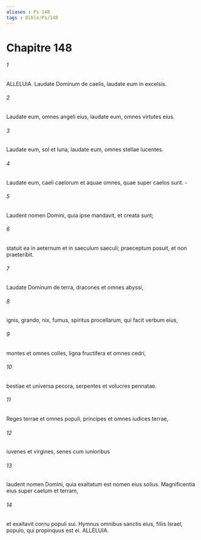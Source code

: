 ```yaml
---
aliases : Ps 148
tags : Bible/Ps/148
---
```


# Chapitre 148

###### 1
ALLELUIA. Laudate Dominum de caelis, laudate eum in excelsis.
###### 2
Laudate eum, omnes angeli eius, laudate eum, omnes virtutes eius.
###### 3
Laudate eum, sol et luna, laudate eum, omnes stellae lucentes.
###### 4
Laudate eum, caeli caelorum et aquae omnes, quae super caelos sunt. -
###### 5
Laudent nomen Domini, quia ipse mandavit, et creata sunt;
###### 6
statuit ea in aeternum et in saeculum saeculi; praeceptum posuit, et non praeteribit.
###### 7
Laudate Dominum de terra, dracones et omnes abyssi,
###### 8
ignis, grando, nix, fumus, spiritus procellarum, qui facit verbum eius,
###### 9
montes et omnes colles, ligna fructifera et omnes cedri,
###### 10
bestiae et universa pecora, serpentes et volucres pennatae.
###### 11
Reges terrae et omnes populi, principes et omnes iudices terrae,
###### 12
iuvenes et virgines, senes cum iunioribus
###### 13
laudent nomen Domini, quia exaltatum est nomen eius solius. Magnificentia eius super caelum et terram,
###### 14
et exaltavit cornu populi sui. Hymnus omnibus sanctis eius, filiis Israel, populo, qui propinquus est ei. ALLELUIA.
